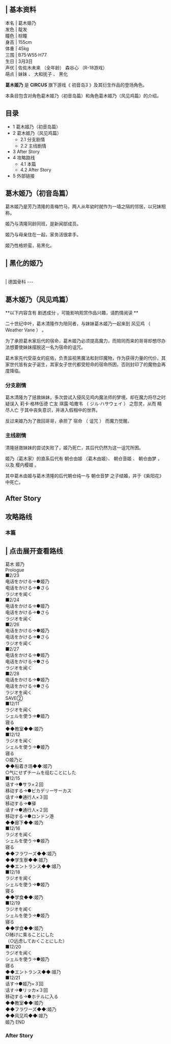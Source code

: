 |  **基本资料**  
---  
本名  |  葛木姫乃   
发色  |  靛发   
瞳色  |  棕瞳   
身高  |  155cm   
体重  |  45kg   
三围  |  B75·W55·H77   
生日  |  3月3日   
声优  |  佐佐木未来  （全年龄）  森谷心  （R-18游戏）   
萌点  |  妹妹  、  大和抚子  、  黑化   
  
**葛木姬乃** 是 **CIRCUS** 旗下游戏《  初音岛3  》及其衍生作品的登场角色。

本条目包含对角色葛木姬乃（初音岛篇）和角色葛木姬乃（风见鸡篇）的介绍。

##  目录

  * 1  葛木姬乃（初音岛篇） 
  * 2  葛木姬乃（风见鸡篇） 
    * 2.1  分支剧情 
    * 2.2  主线剧情 
  * 3  After Story 
  * 4  攻略路线 
    * 4.1  本篇 
    * 4.2  After Story 
  * 5  外部链接 

##  葛木姬乃（初音岛篇）

葛木姬乃是芳乃清隆的青梅竹马，两人从年幼时就作为一墙之隔的邻居，以兄妹相称。

姬乃与清隆同龄同班，是新闻部成员。

姬乃与母亲住在一起，家务活很拿手。

姬乃性格娇蛮，易黑化。

|  黑化的姬乃  
---  
</br>  
|  德国骨科  
---  
</br>  
  
##  葛木姬乃（风见鸡篇）

**以下内容含有 剧透成分  ，可能影响观赏作品兴趣，请酌情阅读 **

二十世纪中叶，葛木清隆作为陪同者，与妹妹葛木姬乃一起来到  风见鸡  （  Weather Vane  ）  。

为了承担葛木家后代的宿命，葛木姬乃必须提高魔力，而陪同而来的哥哥却想尽办法想要使妹妹摆脱这一名为宿命的诅咒。

葛木家先代受巫女的庇佑，负责监视黑魔法和封印魔物，作为获得力量的代价，其家世代皆有女子诞生，其家女子世代都受短命的宿命所困，否则封印了的魔物会再度降临。

###  分支剧情

葛木清隆为了拯救妹妹，多次尝试入侵风见鸡内魔法师的梦境，却在魔力将尽之时疑误入  莉卡·格林伍德  亡友  琪露·哈撒韦  （  ジル·ハサウェイ  ）
之怨灵，从而  精尽人亡  于其中丧失意识，并进入假相中的世界。

反过来姬乃为了救回哥哥，承担了  宿命  （  诅咒  ）  而魔力觉醒。

###  主线剧情

清隆拯救妹妹的尝试失败了，姬乃死亡，其后代仍然为这一诅咒所困。

姬乃（葛木家）的直系后代有  朝仓由姬  （葛木由姬）、  朝仓音姬  、  朝仓由梦  ，以及  樱内樱姬  。

其中葛木由姬与葛木清隆的后代朝仓纯一与  朝仓音梦  之子结婚，并于《紫阳花》中死亡。

##  After Story

##  攻略路线

###  本篇

|  点击展开查看路线  
---  
葛木 姬乃 </br> Prologue </br> ■2/23 </br> 电话をかける→●姬乃 </br> 电话をかける→●さら </br>
ラジオを闻く </br> ■2/24 </br> 电话をかける→●姬乃 </br> 电话をかける→●さら </br> ラジオを闻く </br> ■2/26
</br> 电话をかける→●姬乃 </br> 电话をかける→●さら </br> ラジオを闻く </br> ■2/27 </br> 电话をかける→●姬乃
</br> 电话をかける→●さら </br> ラジオを闻く </br> ■2/28 </br> 电话をかける→●姬乃 </br> 电话をかける→●さら
</br> ラジオを闻く </br> SAVE② </br> ■12/11 </br> ラジオを闻く </br> シェルを使う→●姬乃 </br> 寝る
</br> ◆◆教室◆◆:姬乃 </br> ■12/12 </br> ラジオを闻く </br> シェルを使う→●姬乃 </br> 寝る </br> ○姬乃と
</br> ◆◆船着き场◆◆:姬乃 </br> ○气にせずチームを组むことにした </br> ■12/15 </br> 话す→●サラ×２回 </br>
移动する→●ピカデリーサーカス </br> 话す→●通行人×３回 </br> 移动する→●驿 </br> 话す→●通行人×２回 </br>
移动する→●ロンドン港 </br> ◆◆廊下◆◆:姬乃 </br> ■12/16 </br> ラジオを闻く </br> シェルを使う→●姬乃 </br>
寝る </br> ◆◆フラワーズ◆◆:姬乃 </br> ◆◆学生寮◆◆:姬乃 </br> ◆◆エントランス◆◆:姬乃 </br> ■12/18 </br>
ラジオを闻く </br> シェルを使う→●姬乃 </br> 寝る </br> ◆◆学食◆◆:姬乃 </br> ■12/19 </br> ラジオを闻く
</br> シェルを使う→●姬乃 </br> 寝る </br> ◆◆学食◆◆:姬乃 </br> ○赌けに乘ることにした </br>
（○远虑しておくことにした） </br> ■12/20 </br> ラジオを闻く </br> シェルを使う→●姬乃 </br> 寝る </br>
◆◆エントランス◆◆:姬乃 </br> ■12/21 </br> 话す→●姬乃×３回 </br> 话す→●リッカ×３回 </br> 移动する→●ホテルに入る
</br> ◆◆教室◆◆:姬乃 </br> ◆◆フラワーズ◆◆:姬乃 </br> ◆◆风见鸡◆◆:姬乃 </br> 姬乃 END </br>  
  
###  After Story